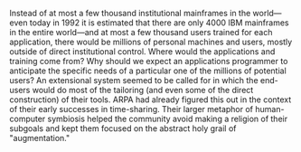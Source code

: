 Instead of at most a few thousand institutional mainframes in the world—even today in 1992 it is estimated that there are only 4000 IBM mainframes in the entire world—and at most a few thousand users trained for each application, there would be millions of personal machines and users, mostly outside of direct institutional control. Where would the applications and training come from? Why should we expect an applications programmer to anticipate the specific needs of a particular one of the millions of potential users? An extensional system seemed to be called for in which the end-users would do most of the tailoring (and even some of the direct construction) of their tools. ARPA had already figured this out in the context of their early successes in time-sharing. Their larger metaphor of human-computer symbiosis helped the community avoid making a religion of their subgoals and kept them focused on the abstract holy grail of "augmentation."

